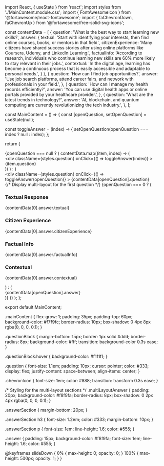 import React, { useState } from 'react';
import styles from './MainContent.module.css';
import { FontAwesomeIcon } from '@fortawesome/react-fontawesome';
import { faChevronDown, faChevronUp } from '@fortawesome/free-solid-svg-icons';

const contentData = [
  {
    question: 'What is the best way to start learning new skills?',
    answer: {
      textual: 'Start with identifying your interests, then find online courses, books, or mentors in that field.',
      citizenExperience: 'Many citizens have shared success stories after using online platforms like Coursera, Udemy, and LinkedIn Learning.',
      factualInfo: 'According to research, individuals who continue learning new skills are 60% more likely to stay relevant in their jobs.',
      contextual: 'In the digital age, learning has become a continuous process that is easily accessible and adaptable to personal needs.',
    }
  },
  {
    question: 'How can I find job opportunities?',
    answer: 'Use job search platforms, attend career fairs, and network with professionals in your field.',
  },
  {
    question: 'How can I manage my health records efficiently?',
    answer: 'You can use digital health apps or online portals provided by your healthcare provider.',
  },
  {
    question: 'What are the latest trends in technology?',
    answer: 'AI, blockchain, and quantum computing are currently revolutionizing the tech industry.',
  },
];

const MainContent = () => {
  const [openQuestion, setOpenQuestion] = useState(null);

  const toggleAnswer = (index) => {
    setOpenQuestion(openQuestion === index ? null : index);
  };

  return (
    <div className={styles.mainContent}>
      {openQuestion === null ? (
        contentData.map((item, index) => (
          <div key={index} className={styles.questionBlock}>
            <div
              className={styles.question}
              onClick={() => toggleAnswer(index)}
            >
              {item.question}
              <FontAwesomeIcon
                icon={faChevronDown}
                className={styles.chevronIcon}
              />
            </div>
          </div>
        ))
      ) : (
        <div className={styles.questionBlock}>
          <div
            className={styles.question}
            onClick={() => toggleAnswer(openQuestion)}
          >
            {contentData[openQuestion].question}
            <FontAwesomeIcon
              icon={faChevronUp}
              className={styles.chevronIcon}
            />
          </div>
          {/* Display multi-layout for the first question */}
          {openQuestion === 0 ? (
            <div className={styles.multiLayoutAnswer}>
              <div className={styles.answerSection}>
                <h3>Textual Response</h3>
                <p>{contentData[0].answer.textual}</p>
              </div>
              <div className={styles.answerSection}>
                <h3>Citizen Experience</h3>
                <p>{contentData[0].answer.citizenExperience}</p>
              </div>
              <div className={styles.answerSection}>
                <h3>Factual Info</h3>
                <p>{contentData[0].answer.factualInfo}</p>
              </div>
              <div className={styles.answerSection}>
                <h3>Contextual</h3>
                <p>{contentData[0].answer.contextual}</p>
              </div>
            </div>
          ) : (
            <div className={styles.answer}>
              {contentData[openQuestion].answer}
            </div>
          )}
        </div>
      )}
    </div>
  );
};

export default MainContent;


.mainContent {
  flex-grow: 1;
  padding: 35px;
  padding-top: 60px;
  background-color: #f7f9fc;
  border-radius: 10px;
  box-shadow: 0 4px 8px rgba(0, 0, 0, 0.1);
}

.questionBlock {
  margin-bottom: 15px;
  border: 1px solid #ddd;
  border-radius: 8px;
  background-color: #fff;
  transition: background-color 0.3s ease;
}

.questionBlock:hover {
  background-color: #f1f1f1;
}

.question {
  font-size: 1.1em;
  padding: 10px;
  cursor: pointer;
  color: #333;
  display: flex;
  justify-content: space-between;
  align-items: center;
}

.chevronIcon {
  font-size: 1em;
  color: #888;
  transition: transform 0.3s ease;
}

/* Styling for the multi-layout sections */
.multiLayoutAnswer {
  padding: 20px;
  background-color: #f8f9fa;
  border-radius: 8px;
  box-shadow: 0 2px 4px rgba(0, 0, 0, 0.1);
}

.answerSection {
  margin-bottom: 20px;
}

.answerSection h3 {
  font-size: 1.2em;
  color: #333;
  margin-bottom: 10px;
}

.answerSection p {
  font-size: 1em;
  line-height: 1.6;
  color: #555;
}

.answer {
  padding: 15px;
  background-color: #f8f9fa;
  font-size: 1em;
  line-height: 1.6;
  color: #555;
}

@keyframes slideDown {
  0% {
    max-height: 0;
    opacity: 0;
  }
  100% {
    max-height: 500px;
    opacity: 1;
  }
}
